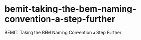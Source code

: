 # bemit-taking-the-bem-naming-convention-a-step-further
BEMIT: Taking the BEM Naming Convention a Step Further
